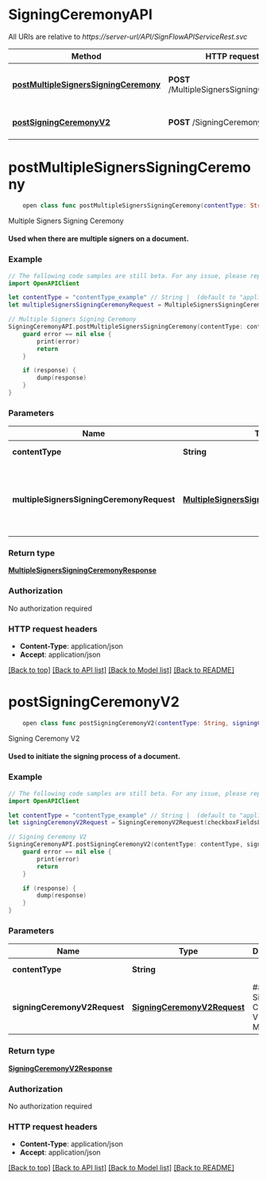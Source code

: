 # SigningCeremonyAPI

All URIs are relative to *https://server-url/API/SignFlowAPIServiceRest.svc*

Method | HTTP request | Description
------------- | ------------- | -------------
[**postMultipleSignersSigningCeremony**](SigningCeremonyAPI.md#postmultiplesignerssigningceremony) | **POST** /MultipleSignersSigningCeremony | Multiple Signers Signing Ceremony
[**postSigningCeremonyV2**](SigningCeremonyAPI.md#postsigningceremonyv2) | **POST** /SigningCeremonyV2 | Signing Ceremony V2


# **postMultipleSignersSigningCeremony**
```swift
    open class func postMultipleSignersSigningCeremony(contentType: String, multipleSignersSigningCeremonyRequest: MultipleSignersSigningCeremonyRequest? = nil, completion: @escaping (_ data: MultipleSignersSigningCeremonyResponse?, _ error: Error?) -> Void)
```

Multiple Signers Signing Ceremony

#### Used when there are multiple signers on a document.

### Example 
```swift
// The following code samples are still beta. For any issue, please report via http://github.com/OpenAPITools/openapi-generator/issues/new
import OpenAPIClient

let contentType = "contentType_example" // String |  (default to "application/json")
let multipleSignersSigningCeremonyRequest = MultipleSignersSigningCeremonyRequest(docField: "docField_example", docNameField: "docNameField_example", loginPasswordField: "loginPasswordField_example", loginUserNameField: "loginUserNameField_example", signerListField: [MultipleSignersSigningCeremonyRequest_SignerListField(signatureHField: 123, signatureImageField: "signatureImageField_example", signatureImageIncludeBorderField: false, signatureImageIncludeReasonField: false, signatureImageIncludeSignedByField: false, signatureImageIncludeSignedDateField: false, signatureImageTypeField: 123, signaturePageField: 123, signatureWField: 123, signatureXField: 123, signatureYField: 123, signerEmailField: "signerEmailField_example", signerFullNameField: "signerFullNameField_example", signerIndentificationNumberField: "signerIndentificationNumberField_example", signerLocationField: "signerLocationField_example", signerMobileNumberField: "signerMobileNumberField_example", signerReasonField: "signerReasonField_example", signerTrustOriginField: "signerTrustOriginField_example", signerTrustReferenceField: "signerTrustReferenceField_example")]) // MultipleSignersSigningCeremonyRequest | ##### Multiple Signers Signing Ceremony Request Model (optional)

// Multiple Signers Signing Ceremony
SigningCeremonyAPI.postMultipleSignersSigningCeremony(contentType: contentType, multipleSignersSigningCeremonyRequest: multipleSignersSigningCeremonyRequest) { (response, error) in
    guard error == nil else {
        print(error)
        return
    }

    if (response) {
        dump(response)
    }
}
```

### Parameters

Name | Type | Description  | Notes
------------- | ------------- | ------------- | -------------
 **contentType** | **String** |  | [default to &quot;application/json&quot;]
 **multipleSignersSigningCeremonyRequest** | [**MultipleSignersSigningCeremonyRequest**](MultipleSignersSigningCeremonyRequest.md) | ##### Multiple Signers Signing Ceremony Request Model | [optional] 

### Return type

[**MultipleSignersSigningCeremonyResponse**](MultipleSignersSigningCeremonyResponse.md)

### Authorization

No authorization required

### HTTP request headers

 - **Content-Type**: application/json
 - **Accept**: application/json

[[Back to top]](#) [[Back to API list]](../README.md#documentation-for-api-endpoints) [[Back to Model list]](../README.md#documentation-for-models) [[Back to README]](../README.md)

# **postSigningCeremonyV2**
```swift
    open class func postSigningCeremonyV2(contentType: String, signingCeremonyV2Request: SigningCeremonyV2Request? = nil, completion: @escaping (_ data: SigningCeremonyV2Response?, _ error: Error?) -> Void)
```

Signing Ceremony V2

#### Used to initiate the signing process of a document.

### Example 
```swift
// The following code samples are still beta. For any issue, please report via http://github.com/OpenAPITools/openapi-generator/issues/new
import OpenAPIClient

let contentType = "contentType_example" // String |  (default to "application/json")
let signingCeremonyV2Request = SigningCeremonyV2Request(checkboxFieldsListField: [123], docField: "docField_example", docNameField: "docNameField_example", initialFieldsListField: [123], loginPasswordField: "loginPasswordField_example", loginUserNameField: "loginUserNameField_example", signatureHField: 123, signatureImageField: "signatureImageField_example", signatureImageIncludeBorderField: false, signatureImageIncludeReasonField: false, signatureImageIncludeSignedByField: false, signatureImageIncludeSignedDateField: false, signatureImageTypeField: 123, signaturePageField: 123, signatureWField: 123, signatureXField: 123, signatureYField: 123, signerEmailField: "signerEmailField_example", signerFullNameField: "signerFullNameField_example", signerIdentificationNumberField: "signerIdentificationNumberField_example", signerLocationField: "signerLocationField_example", signerMobileNumberField: "signerMobileNumberField_example", signerReasonField: "signerReasonField_example", signerTrustOriginField: "signerTrustOriginField_example", signerTrustReferenceField: "signerTrustReferenceField_example", textFieldsListField: [123]) // SigningCeremonyV2Request | ##### Signing Ceremony V2 Request Model (optional)

// Signing Ceremony V2
SigningCeremonyAPI.postSigningCeremonyV2(contentType: contentType, signingCeremonyV2Request: signingCeremonyV2Request) { (response, error) in
    guard error == nil else {
        print(error)
        return
    }

    if (response) {
        dump(response)
    }
}
```

### Parameters

Name | Type | Description  | Notes
------------- | ------------- | ------------- | -------------
 **contentType** | **String** |  | [default to &quot;application/json&quot;]
 **signingCeremonyV2Request** | [**SigningCeremonyV2Request**](SigningCeremonyV2Request.md) | ##### Signing Ceremony V2 Request Model | [optional] 

### Return type

[**SigningCeremonyV2Response**](SigningCeremonyV2Response.md)

### Authorization

No authorization required

### HTTP request headers

 - **Content-Type**: application/json
 - **Accept**: application/json

[[Back to top]](#) [[Back to API list]](../README.md#documentation-for-api-endpoints) [[Back to Model list]](../README.md#documentation-for-models) [[Back to README]](../README.md)

